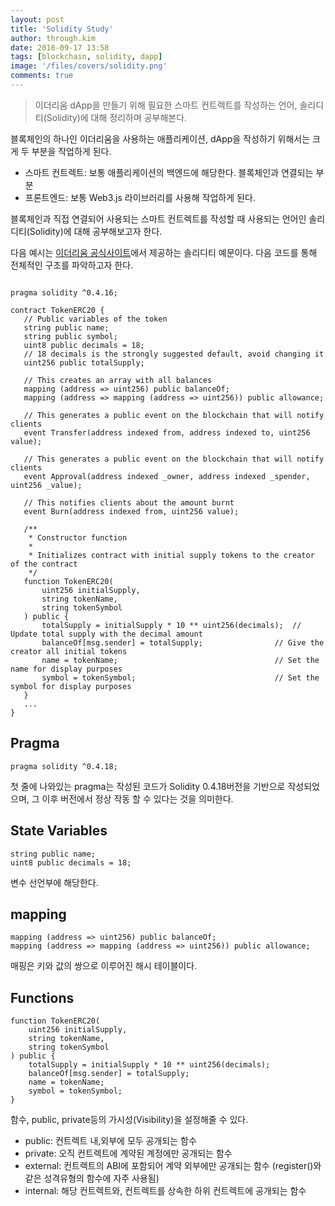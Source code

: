 ```yaml
---
layout: post
title: 'Solidity Study'
author: through.kim
date: 2018-09-17 13:58
tags: [blockchain, solidity, dapp]
image: '/files/covers/solidity.png'
comments: true
---
```


> 이더리움 dApp을 만들기 위해 필요한 스마트 컨트렉트를 작성하는 언어, 솔리디티(Solidity)에 대해 정리하며 공부해본다.

블록체인의 하나인 이더리움을 사용하는 애플리케이션, dApp을 작성하기 위해서는 크게 두 부분을 작업하게 된다.

 - 스마트 컨트렉트: 보통 애플리케이션의 백엔드에 해당한다. 블록체인과 연결되는 부분
 - 프론트엔드: 보통 Web3.js 라이브러리를 사용해 작업하게 된다.
 
 블록체인과 직접 연결되어 사용되는 스마트 컨트렉트를 작성할 때 사용되는 언어인 솔리디티(Solidity)에 대해 공부해보고자 한다.
 
 다음 예시는 [이더리움 공식사이트](https://www.ethereum.org/)에서 제공하는 솔리디티 예문이다. 다음 코드를 통해 전체적인 구조를 파악하고자 한다.
 
 ```solidity
 
pragma solidity ^0.4.16;

contract TokenERC20 {
    // Public variables of the token
    string public name;
    string public symbol;
    uint8 public decimals = 18;
    // 18 decimals is the strongly suggested default, avoid changing it
    uint256 public totalSupply;

    // This creates an array with all balances
    mapping (address => uint256) public balanceOf;
    mapping (address => mapping (address => uint256)) public allowance;

    // This generates a public event on the blockchain that will notify clients
    event Transfer(address indexed from, address indexed to, uint256 value);
    
    // This generates a public event on the blockchain that will notify clients
    event Approval(address indexed _owner, address indexed _spender, uint256 _value);

    // This notifies clients about the amount burnt
    event Burn(address indexed from, uint256 value);

    /**
     * Constructor function
     *
     * Initializes contract with initial supply tokens to the creator of the contract
     */
    function TokenERC20(
        uint256 initialSupply,
        string tokenName,
        string tokenSymbol
    ) public {
        totalSupply = initialSupply * 10 ** uint256(decimals);  // Update total supply with the decimal amount
        balanceOf[msg.sender] = totalSupply;                // Give the creator all initial tokens
        name = tokenName;                                   // Set the name for display purposes
        symbol = tokenSymbol;                               // Set the symbol for display purposes
    }
    ...
}
```

## Pragma
```solidity
pragma solidity ^0.4.18;
```
첫 줄에 나와있는 pragma는 작성된 코드가 Solidity 0.4.18버전을 기반으로 작성되었으며, 그 이후 버전에서 정상 작동 할 수 있다는 것을 의미한다.

## State Variables
```solidity
string public name;
uint8 public decimals = 18;
```
변수 선언부에 해당한다.

## mapping
```solidity
mapping (address => uint256) public balanceOf;
mapping (address => mapping (address => uint256)) public allowance;
```
매핑은 키와 값의 쌍으로 이루어진 해시 테이블이다.

## Functions
```solidity
function TokenERC20(
    uint256 initialSupply,
    string tokenName,
    string tokenSymbol
) public {
    totalSupply = initialSupply * 10 ** uint256(decimals);  
    balanceOf[msg.sender] = totalSupply;                
    name = tokenName;                                   
    symbol = tokenSymbol;                               
}
```
함수, public, private등의 가시성(Visibility)을 설정해줄 수 있다.

  - public: 컨트렉트 내,외부에 모두 공개되는 함수
  - private: 오직 컨트렉트에 계약된 계정에만 공개되는 함수
  - external: 컨트렉트의 ABI에 포함되어 계약 외부에만 공개되는 함수 (register()와 같은 성격유형의 함수에 자주 사용됨)
  - internal: 해당 컨트렉트와, 컨트렉트를 상속한 하위 컨트렉트에 공개되는 함수
 